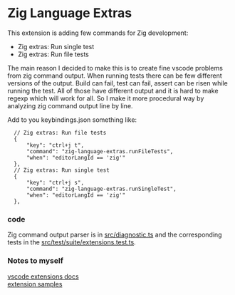 # Zig Language Extras 

This extension is adding few commands for Zig development:
  * Zig extras: Run single test
  * Zig extras: Run file tests

The main reason I decided to make this is to create fine vscode problems from
zig command output. When running tests there can be few different versions of
the output. Build can fail, test can fail, assert can be risen while running the
test. All of those have different output and it is hard to make regexp which
will work for all. So I make it more procedural way by analyzing zig command
output line by line. 


Add to you keybindings.json something like:
  ```jsonc
    // Zig extras: Run file tests
    {
        "key": "ctrl+j t",
        "command": "zig-language-extras.runFileTests",
        "when": "editorLangId == 'zig'"
    },
    // Zig extras: Run single test
    {
        "key": "ctrl+j s",
        "command": "zig-language-extras.runSingleTest",
        "when": "editorLangId == 'zig'"
    },
  ```

  ### code

  Zig command output parser is in [src/diagnostic.ts](src/diagnostic.ts) and the
  corresponding tests in the [src/test/suite/extensions.test.ts](src/test/suite/extensions.test.ts#L102).

  ### Notes to myself
  [vscode extensions docs](https://code.visualstudio.com/api/get-started/extension-anatomy)   
  [extension samples](https://github.com/microsoft/vscode-extension-samples/tree/main)


